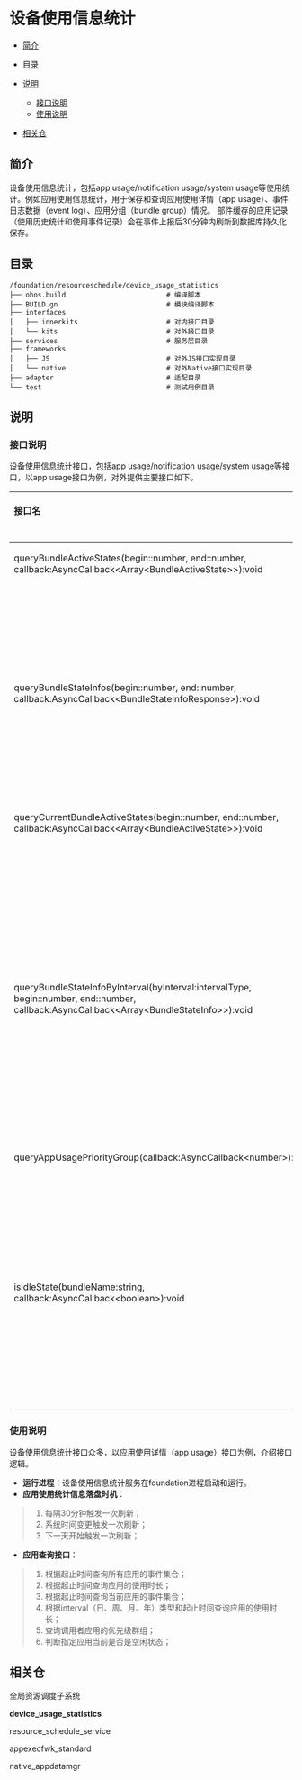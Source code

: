 # 设备使用信息统计<a name="ZH-CN_TOPIC_0000001115588558"></a>
-   [简介](#section11660541593)
-   [目录](#section161941989596)
-   [说明](#section1312121216216)
    -   [接口说明](#section1551164914237)
    -   [使用说明](#section129654513264)

-   [相关仓](#section1371113476307)

## 简介<a name="section11660541593"></a>

设备使用信息统计，包括app usage/notification usage/system usage等使用统计。例如应用使用信息统计，用于保存和查询应用使用详情（app usage）、事件日志数据（event log）、应用分组（bundle group）情况。
部件缓存的应用记录（使用历史统计和使用事件记录）会在事件上报后30分钟内刷新到数据库持久化保存。

## 目录<a name="section161941989596"></a>

```
/foundation/resourceschedule/device_usage_statistics
├── ohos.build                         # 编译脚本
├── BUILD.gn                           # 模块编译脚本
├── interfaces
│   ├── innerkits                      # 对内接口目录
│   └── kits                           # 对外接口目录
├── services                           # 服务层目录
├── frameworks
│   ├── JS                             # 对外JS接口实现目录
│   └── native                         # 对外Native接口实现目录
├── adapter                            # 适配目录
└── test                               # 测试用例目录
```

## 说明<a name="section1312121216216"></a>

### 接口说明<a name="section1551164914237"></a>

设备使用信息统计接口，包括app usage/notification usage/system usage等接口，以app usage接口为例，对外提供主要接口如下。

<a name="table775715438253"></a>
<table><thead align="left"><tr id="row12757154342519"><th class="cellrowborder" valign="top" width="73%" id="mcps1.1.3.1.1"><p id="p1075794372512"><a name="p1075794372512"></a><a name="p1075794372512"></a>接口名</p>
</th>
<th class="cellrowborder" valign="top" width="56.81%" id="mcps1.1.3.1.2"><p id="p375844342518"><a name="p375844342518"></a><a name="p375844342518"></a>接口描述</p>
</th>
</tr>
</thead>
<tbody><tr id="row1975804332517"><td class="cellrowborder" valign="top" width="43.19%" headers="mcps1.1.3.1.1 "><p id="p5758174313255"><a name="p5758174313255"></a><a name="p5758174313255"></a>queryBundleActiveStates(begin::number, end::number, callback:AsyncCallback&lt;Array&lt;BundleActiveState&gt;&gt;):void</p>
</td>
<td class="cellrowborder" valign="top" width="56.81%" headers="mcps1.1.3.1.2 "><p id="p14758743192519"><a name="p14758743192519"></a><a name="p14758743192519"></a>通过指定起始和结束时间查询所有应用的事件集合。</p>
</td>
</tr>
<tr id="row2758943102514"><td class="cellrowborder" valign="top" width="43.19%" headers="mcps1.1.3.1.1 "><p id="p107581438250"><a name="p107581438250"></a><a name="p107581438250"></a>queryBundleStateInfos(begin::number, end::number, callback:AsyncCallback&lt;BundleStateInfoResponse&gt;):void</p>
</td>
<td class="cellrowborder" valign="top" width="56.81%" headers="mcps1.1.3.1.2 "><p id="p8758743202512"><a name="p8758743202512"></a><a name="p8758743202512"></a>使用起始和结束时间来查询应用使用时长统计信息。</p>
</td>
</tr>
<tr id="row09311240175710"><td class="cellrowborder" valign="top" width="43.19%" headers="mcps1.1.3.1.1 "><p id="p159328405571"><a name="p159328405571"></a><a name="p159328405571"></a>queryCurrentBundleActiveStates(begin::number, end::number, callback:AsyncCallback&lt;Array&lt;BundleActiveState&gt;&gt;):void</p>
</td>
<td class="cellrowborder" valign="top" width="56.81%" headers="mcps1.1.3.1.2 "><p id="p493294018574"><a name="p493294018574"></a><a name="p493294018574"></a>通过时间段间隔（天、周、月、年）等查询当前应用的事件集合。</p>
<tr id="row09311240175710"><td class="cellrowborder" valign="top" width="43.19%" headers="mcps1.1.3.1.1 "><p id="p159328405571"><a name="p159328405571"></a><a name="p159328405571"></a>queryBundleStateInfoByInterval(byInterval:intervalType, begin::number, end::number, callback:AsyncCallback&lt;Array&lt;BundleStateInfo&gt;&gt;):void</p>
</td>
<td class="cellrowborder" valign="top" width="56.81%" headers="mcps1.1.3.1.2 "><p id="p493294018574"><a name="p493294018574"></a><a name="p493294018574"></a>通过时间段间隔（天、周、月、年）查询应用使用时长统计信息。</p>
<tr id="row09311240175710"><td class="cellrowborder" valign="top" width="43.19%" headers="mcps1.1.3.1.1 "><p id="p159328405571"><a name="p159328405571"></a><a name="p159328405571"></a>queryAppUsagePriorityGroup(callback:AsyncCallback&lt;number&gt;):void</p>
</td>
<td class="cellrowborder" valign="top" width="56.81%" headers="mcps1.1.3.1.2 "><p id="p493294018574"><a name="p493294018574"></a><a name="p493294018574"></a>查询（返回）当前调用者应用的使用优先级群组。</p>
<tr id="row09311240175710"><td class="cellrowborder" valign="top" width="43.19%" headers="mcps1.1.3.1.1 "><p id="p159328405571"><a name="p159328405571"></a><a name="p159328405571"></a>isIdleState(bundleName:string, callback:AsyncCallback&lt;boolean&gt;):void</p>
</td>
<td class="cellrowborder" valign="top" width="56.81%" headers="mcps1.1.3.1.2 "><p id="p493294018574"><a name="p493294018574"></a><a name="p493294018574"></a>判断指定Bundle Name的应用当前是否是空闲状态。</p>
</td>
</tr>
</tbody>
</table>

### 使用说明<a name="section129654513264"></a>

设备使用信息统计接口众多，以应用使用详情（app usage）接口为例，介绍接口逻辑。

- **运行进程**：设备使用信息统计服务在foundation进程启动和运行。
- **应用使用统计信息落盘时机**：
>1.  每隔30分钟触发一次刷新；
>2.  系统时间变更触发一次刷新；
>3.  下一天开始触发一次刷新；
- **应用查询接口**：
>1.  根据起止时间查询所有应用的事件集合；
>2.  根据起止时间查询应用的使用时长；
>3.  根据起止时间查询当前应用的事件集合；
>4.  根据interval（日、周、月、年）类型和起止时间查询应用的使用时长；
>5.  查询调用者应用的优先级群组；
>5.  判断指定应用当前是否是空闲状态；

## 相关仓<a name="section1371113476307"></a>

全局资源调度子系统

**device\_usage\_statistics**

resource_schedule_service

appexecfwk_standard

native_appdatamgr